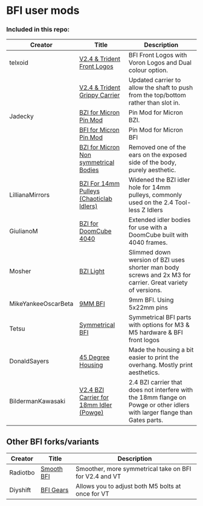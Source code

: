 # BFI user mods

### Included in this repo:

| Creator | Title | Description |
| --- | --- | --- |
|telxoid|[V2.4 & Trident Front Logos](https://github.com/clee/VoronBFI/tree/main/usermods/telxoid)| BFI Front Logos with Voron Logos and Dual colour option.|
||[V2.4 & Trident Grippy Carrier](https://github.com/clee/VoronBFI/tree/main/usermods/telxoid)| Updated carrier to allow the shaft to push from the top/bottom rather than slot in.|
|Jadecky|[BZI for Micron Pin Mod](https://github.com/clee/VoronBFI/tree/main/usermods/Jadecky/STLs/Pin%20Mod_Micron/BZI)| Pin Mod for Micron BZI.|
||[BFI for Micron Pin Mod](https://github.com/clee/VoronBFI/tree/main/usermods/Jadecky/STLs/Pin%20Mod_Micron/BFI)| Pin Mod for Micron BFI|
||[BZI for Micron Non symmetrical Bodies](https://github.com/clee/VoronBFI/tree/main/usermods/Jadecky/STLs/Non%20Symmetrical%20BZI%20Idler%20Bodies)| Removed one of the ears on the exposed side of the body, purely aesthetic.|
|LillianaMirrors|[BZI For 14mm Pulleys (Chaoticlab Idlers)](https://github.com/clee/VoronBFI/tree/main/usermods/LillianaMirrors/)| Widened the BZI idler hole for 14mm pulleys, commonly used on the 2.4 Tool-less Z Idlers|
|GiulianoM|[BZI for DoomCube 4040](./GiulianoM/)| Extended idler bodies for use with a DoomCube built with 4040 frames.|
|Mosher|[BZI Light](https://github.com/clee/VoronBFI/tree/main/usermods/Mosher/BZI%20Light%20Idlers)| Slimmed down wersion of BZI uses shorter man body screws and 2x M3 for carrier. Great variety of versions.|
|MikeYankeeOscarBeta|[9MM BFI](./MikeYankeeOscarBeta/)| 9mm BFI. Using 5x22mm pins|
|Tetsu|[Symmetrical BFI](./Tetsu/Symetrical%20BFI/)| Symmetrical BFI parts with options for M3 & M5 hardware & BFI front logos|
|DonaldSayers|[45 Degree Housing](./DonaldSayers/)| Made the housing a bit easier to print the overhang. Mostly print aesthetics.
|BildermanKawasaki|[V2.4 BZI Carrier for 18mm Idler (Powge)](./BildermanKawasaki/V2.4_BZI_Carrier_for_18mm_Idler)|2.4 BZI carrier that does not interfere with the 18mm flange on Powge or other idlers with larger flange than Gates parts.|

## Other BFI forks/variants
| Creator | Title | Description |
| --- | --- | --- |
| Radiotbo | [Smooth BFI](https://github.com/Radiotbo3d/SBFI) | Smoother, more symmetrical take on BFI for V2.4 and VT |
| Diyshift | [BFI Gears](https://github.com/Diyshift/3D-Printer/tree/main/BFI%20Gears) | Allows you to adjust both M5 bolts at once for VT |
